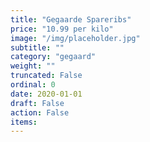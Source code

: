```yaml
---
title: "Gegaarde Spareribs"
price: "10.99 per kilo"
image: "/img/placeholder.jpg"
subtitle: ""
category: "gegaard"
weight: ""
truncated: False
ordinal: 0
date: 2020-01-01
draft: False
action: False
items: 
---
```

